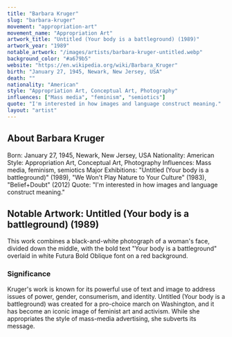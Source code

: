 ```yaml
---
title: "Barbara Kruger"
slug: "barbara-kruger"
movement: "appropriation-art"
movement_name: "Appropriation Art"
artwork_title: "Untitled (Your body is a battleground) (1989)"
artwork_year: "1989"
notable_artwork: "/images/artists/barbara-kruger-untitled.webp"
background_color: "#a679b5"
website: "https://en.wikipedia.org/wiki/Barbara_Kruger"
birth: "January 27, 1945, Newark, New Jersey, USA"
death: ""
nationality: "American"
style: "Appropriation Art, Conceptual Art, Photography"
influences: ["Mass media", "feminism", "semiotics"]
quote: "I'm interested in how images and language construct meaning."
layout: "artist"
---
```


## About Barbara Kruger

Born: January 27, 1945, Newark, New Jersey, USA Nationality: American Style: Appropriation Art, Conceptual Art, Photography Influences: Mass media, feminism, semiotics Major Exhibitions: "Untitled (Your body is a battleground)" (1989), "We Won't Play Nature to Your Culture" (1983), "Belief+Doubt" (2012) Quote: "I'm interested in how images and language construct meaning."

## Notable Artwork: Untitled (Your body is a battleground) (1989)

This work combines a black-and-white photograph of a woman's face, divided down the middle, with the bold text "Your body is a battleground" overlaid in white Futura Bold Oblique font on a red background.

### Significance

Kruger's work is known for its powerful use of text and image to address issues of power, gender, consumerism, and identity. Untitled (Your body is a battleground) was created for a pro-choice march on Washington, and it has become an iconic image of feminist art and activism. While she appropriates the style of mass-media advertising, she subverts its message.
